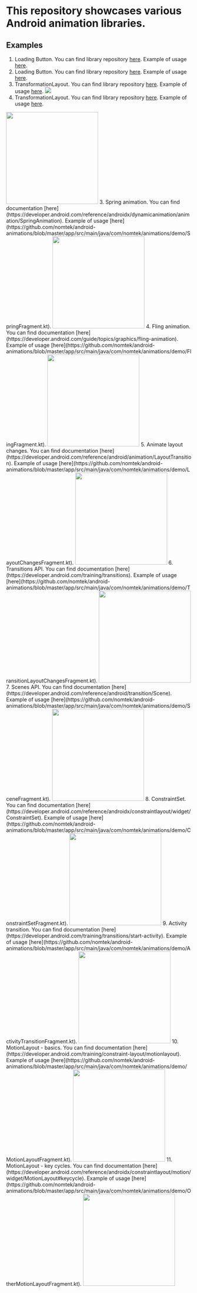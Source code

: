 # This repository showcases various Android animation libraries.

## Examples

1. Loading Button. You can find library repository [here](https://github.com/leandroBorgesFerreira/LoadingButtonAndroid). Example of usage [here](https://github.com/nomtek/android-animations/blob/master/app/src/main/java/com/nomtek/animations/demo/ProgressButtonFragment.kt).
1. Loading Button. You can find library repository [here](https://github.com/leandroBorgesFerreira/LoadingButtonAndroid). Example of usage [here](https://github.com/nomtek/android-animations/blob/master/app/src/main/java/com/nomtek/animations/demo/ProgressButtonFragment.kt).
2. TransformationLayout. You can find library repository [here](https://github.com/skydoves/TransformationLayout). Example of usage [here](https://github.com/nomtek/android-animations/blob/master/app/src/main/java/com/nomtek/animations/demo/TransformationFragment.kt).
![](./gifs/progress_button.gif)
2. TransformationLayout. You can find library repository [here](https://github.com/skydoves/TransformationLayout). Example of usage [here](https://github.com/nomtek/android-animations/blob/master/app/src/main/java/com/nomtek/animations/demo/TransformationFragment.kt).
<img src="./gifs/transformation.gif" width="250"/>
3. Spring animation. You can find documentation [here](https://developer.android.com/reference/androidx/dynamicanimation/animation/SpringAnimation). Example of usage [here](https://github.com/nomtek/android-animations/blob/master/app/src/main/java/com/nomtek/animations/demo/SpringFragment.kt).
<img src="./gifs/spring.gif" width="250"/>
4. Fling animation. You can find documentation [here](https://developer.android.com/guide/topics/graphics/fling-animation). Example of usage [here](https://github.com/nomtek/android-animations/blob/master/app/src/main/java/com/nomtek/animations/demo/FlingFragment.kt).
<img src="./gifs/fling.gif" width="250"/>
5. Animate layout changes. You can find documentation [here](https://developer.android.com/reference/android/animation/LayoutTransition). Example of usage [here](https://github.com/nomtek/android-animations/blob/master/app/src/main/java/com/nomtek/animations/demo/LayoutChangesFragment.kt).
<img src="./gifs/animate_layout_changes.gif" width="250"/>
6. Transitions API. You can find documentation [here](https://developer.android.com/training/transitions). Example of usage [here](https://github.com/nomtek/android-animations/blob/master/app/src/main/java/com/nomtek/animations/demo/TransitionLayoutChangesFragment.kt).
<img src="./gifs/transitions.gif" width="250"/>
7. Scenes API. You can find documentation [here](https://developer.android.com/reference/android/transition/Scene). Example of usage [here](https://github.com/nomtek/android-animations/blob/master/app/src/main/java/com/nomtek/animations/demo/SceneFragment.kt).
<img src="./gifs/scenes.gif" width="250"/>
8. ConstraintSet. You can find documentation [here](https://developer.android.com/reference/androidx/constraintlayout/widget/ConstraintSet). Example of usage [here](https://github.com/nomtek/android-animations/blob/master/app/src/main/java/com/nomtek/animations/demo/ConstraintSetFragment.kt).
<img src="./gifs/constraint.gif" width="250"/>
9. Activity transition. You can find documentation [here](https://developer.android.com/training/transitions/start-activity). Example of usage [here](https://github.com/nomtek/android-animations/blob/master/app/src/main/java/com/nomtek/animations/demo/ActivityTransitionFragment.kt).
<img src="./gifs/activity_transition.gif" width="250"/>
10. MotionLayout - basics. You can find documentation [here](https://developer.android.com/training/constraint-layout/motionlayout). Example of usage [here](https://github.com/nomtek/android-animations/blob/master/app/src/main/java/com/nomtek/animations/demo/MotionLayoutFragment.kt).
<img src="./gifs/motion.gif" width="250"/>
11. MotionLayout - key cycles. You can find documentation [here](https://developer.android.com/reference/androidx/constraintlayout/motion/widget/MotionLayout#keycycle). Example of usage [here](https://github.com/nomtek/android-animations/blob/master/app/src/main/java/com/nomtek/animations/demo/OtherMotionLayoutFragment.kt).
<img src="./gifs/key_cycles.gif" width="250"/>